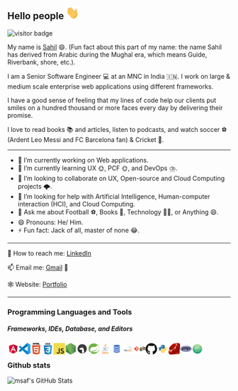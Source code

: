 ## Hello people <img src="resources/waveHand.gif" width="30px" height="30px" />

<!-- **msaf9/msaf9** is a ✨ _special_ ✨ repository because its `README.md` (this file) appears on your GitHub profile. -->

<!-- Visitor badge -->
![visitor badge](https://komarev.com/ghpvc/?username=msaf9&label=Profile%20views&color=0e75b6&style=flat)

<!-- Introduction -->
My name is [Sahil](https://www.linkedin.com/in/sahilafridfarookhi/) :smile:. (Fun fact about this part of my name: the name Sahil has derived from Arabic during the Mughal era, which means Guide, Riverbank, shore, etc.).

I am a Senior Software Engineer :computer: at an MNC in India :india:. I work on large & medium scale enterprise web applications using different frameworks.

I have a good sense of feeling that my lines of code help our clients put smiles on a hundred thousand or more faces every day by delivering their promise.

I love to read books :books: and articles, listen to podcasts, and watch soccer :soccer: (Ardent Leo Messi and FC Barcelona fan) & Cricket :cricket_game:.

---

<!-- More about me? -->
- :telescope: I’m currently working on Web applications.
- :seedling: I’m currently learning UX :sun_with_face:, PCF :sun_with_face:, and DevOps :cloud_with_lightning_and_rain:.
- :dancers: I’m looking to collaborate on UX, Open-source and Cloud Computing projects :cloud_with_lightning:.
- :thinking: I’m looking for help with Artificial Intelligence, Human-computer interaction (HCI), and Cloud Computing.
- :speech_balloon: Ask me about Football :soccer:, Books :closed_book:, Technology :man_technologist:, or Anything :smile:.
- :smile: Pronouns: He/ Him.
- :zap: Fun fact: Jack of all, master of none :joy:.

---

:rocket: How to reach me: [LinkedIn](https://www.linkedin.com/in/sahilafridfarookhi/ "Sahil Afrid Farookhi") 
 
:mailbox: Email me: [Gmail](mailto:msafarookhi@gmail.com "msafarookhi@gmail.com") :email:
  
:spider_web: Website: [Portfolio](https://msaf-portfolio.herokuapp.com/ "Portfolio")

---

### Programming Languages and Tools
##### Frameworks, IDEs, Database, and Editors
<!-- Front-end -->
<img align="left" alt="Angular" width="26px" src="https://raw.githubusercontent.com/github/explore/80688e429a7d4ef2fca1e82350fe8e3517d3494d/topics/angular/angular.png" />
<img align="left" alt="Visual Studio Code" width="26px" src="https://raw.githubusercontent.com/github/explore/80688e429a7d4ef2fca1e82350fe8e3517d3494d/topics/visual-studio-code/visual-studio-code.png" />
<img align="left" alt="HTML5" width="26px" src="https://raw.githubusercontent.com/github/explore/80688e429a7d4ef2fca1e82350fe8e3517d3494d/topics/html/html.png" />
<img align="left" alt="CSS3" width="26px" src="https://raw.githubusercontent.com/github/explore/80688e429a7d4ef2fca1e82350fe8e3517d3494d/topics/css/css.png" />
<img align="left" alt="JavaScript" width="26px" src="https://raw.githubusercontent.com/github/explore/80688e429a7d4ef2fca1e82350fe8e3517d3494d/topics/javascript/javascript.png" />
<img align="left" alt="Node.js" width="26px" src="https://raw.githubusercontent.com/github/explore/80688e429a7d4ef2fca1e82350fe8e3517d3494d/topics/nodejs/nodejs.png" />
<img align="left" alt="Deno" width="26px" src="https://raw.githubusercontent.com/github/explore/361e2821e2dea67711cde99c9c40ed357061cf27/topics/deno/deno.png" />

<!-- Back-end -->
<img align="left" alt="SpringBoot" width="26px" src="https://raw.githubusercontent.com/github/explore/80688e429a7d4ef2fca1e82350fe8e3517d3494d/topics/spring-boot/spring-boot.png" />
<img align="left" alt="Java" width="26px" src="https://raw.githubusercontent.com/github/explore/80688e429a7d4ef2fca1e82350fe8e3517d3494d/topics/java/java.png" />

<!-- Database -->
<img align="left" alt="SQL" width="26px" src="https://raw.githubusercontent.com/github/explore/80688e429a7d4ef2fca1e82350fe8e3517d3494d/topics/sql/sql.png" />
<img align="left" alt="MySQL" width="26px" src="https://raw.githubusercontent.com/github/explore/80688e429a7d4ef2fca1e82350fe8e3517d3494d/topics/mysql/mysql.png" />

<!-- Source Code Management - Version control -->
<img align="left" alt="Git" width="26px" src="https://raw.githubusercontent.com/github/explore/80688e429a7d4ef2fca1e82350fe8e3517d3494d/topics/git/git.png" />
<img align="left" alt="GitHub" width="26px" src="https://raw.githubusercontent.com/github/explore/78df643247d429f6cc873026c0622819ad797942/topics/github/github.png" />

<!-- Programming languages -->
<img align="left" alt="Python" width="26px" src="https://raw.githubusercontent.com/github/explore/78df643247d429f6cc873026c0622819ad797942/topics/python/python.png" />
<img align="left" alt="Ruby" width="26px" src="https://raw.githubusercontent.com/github/explore/78df643247d429f6cc873026c0622819ad797942/topics/ruby/ruby.png" />
<img align="left" alt="php" width="26px" src="https://raw.githubusercontent.com/github/explore/78df643247d429f6cc873026c0622819ad797942/topics/php/php.png" />

<!-- Text editor -->
<img align="left" alt="Atom" width="26px" src="https://raw.githubusercontent.com/github/explore/78df643247d429f6cc873026c0622819ad797942/topics/atom/atom.png" />

<br />

<!-- Stats -->
### Github stats
![msaf's GitHub Stats](https://github-readme-stats.vercel.app/api?username=msaf9&show_icons=true&hide_border=false&theme=dark)
